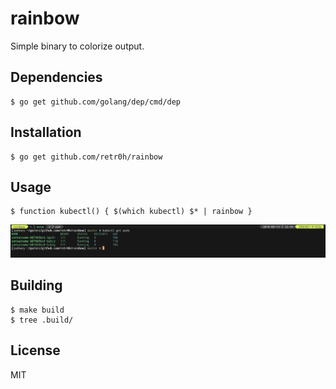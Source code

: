 # rainbow

Simple binary to colorize output.

## Dependencies

    $ go get github.com/golang/dep/cmd/dep

## Installation

    $ go get github.com/retr0h/rainbow

## Usage

    $ function kubectl() { $(which kubectl) $* | rainbow }

![Alt text](img/rainbow.png?raw=true "Rainbow")

## Building

    $ make build
    $ tree .build/

## License

MIT
